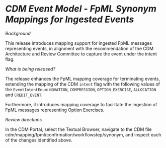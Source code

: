 # _CDM Event Model - FpML Synonym Mappings for Ingested Events_

_Background_

This release introduces mapping support for ingested FpML messages representing events, in alignment with the recommendation of the CDM Architecture and Review Committee to capture the event under the intent flag.

_What is being released?_

The release enhances the FpML mapping coverage for  terminating events, extending the mapping of the CDM `intent` flag with the following values of the `EventIntentEnum`: `NOVATION`, `COMPRESSION`, `OPTION_EXERCISE`, `ALLOCATION` and `CREDIT_EVENT`.

Furthermore, it introduces mapping coverage to facilitate the ingestion of FpML messages representing Option Exercises.

_Review directions_

In the CDM Portal, select the Textual Browser, navigate to the CDM file cdm/mapping/fpml/confirmation/workflowstep/synonym, and inspect each of the changes identified above.
